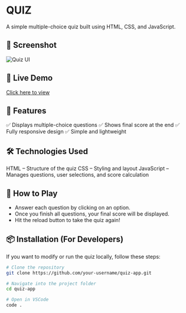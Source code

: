 # QUIZ
A simple multiple-choice quiz built using HTML, CSS, and JavaScript.

## 📸 Screenshot
![Quiz UI](screenshot.png)

## 🚀 Live Demo
[Click here to view](https://codestellatixn.github.io/js-quiz/)

## 📌 Features
✅ Displays multiple-choice questions
✅ Shows final score at the end
✅ Fully responsive design
✅ Simple and lightweight

## 🛠️ Technologies Used
HTML – Structure of the quiz
CSS – Styling and layout
JavaScript – Manages questions, user selections, and score calculation

## 📌 How to Play
- Answer each question by clicking on an option.
- Once you finish all questions, your final score will be displayed.
- Hit the reload button to take the quiz again!

## **📦 Installation (For Developers)**  
If you want to modify or run the quiz locally, follow these steps:  
```sh
# Clone the repository
git clone https://github.com/your-username/quiz-app.git

# Navigate into the project folder
cd quiz-app

# Open in VSCode
code .
